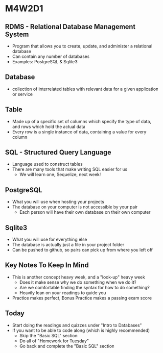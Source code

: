 # M4W2D1

## RDMS - Relational Database Management System

- Program that allows you to create, update, and administer a relational
  database
- Can contain any number of databases
- Examples: PostgreSQL & Sqlite3

## Database

- collection of interrelated tables with relevant data for a given application
  or service

## Table

- Made up of a specific set of columns which specify the type of data, and rows
  which hold the actual data
- Every row is a single instance of data, containing a value for every column

## SQL - Structured Query Language

- Language used to construct tables
- There are many tools that make writing SQL easier for us
  - We will learn one, Sequelize, next week!

## PostgreSQL

- What you will use when hosting your projects
- The database on your computer is not accessible by your pair
  - Each person will have their own database on their own computer

## Sqlite3

- What you will use for everything else
- The database is actually just a file in your project folder
- Can be pushed to github, so pairs can pick up from where you left off

## Key Notes To Keep In Mind

- This is another concept heavy week, and a "look-up" heavy week
  - Does it make sense why we do something when we do it?
  - Are we comfortable finding the syntax for how to do something?
  - Heavily lean on your readings to guide you
- Practice makes perfect, Bonus Practice makes a passing exam score

## Today

- Start doing the readings and quizzes under "Intro to Databases"
- If you want to be able to code along (which is highly recommended)
  - Skip the "Basic SQL" section
  - Do all of "Homework for Tuesday"
  - Go back and complete the "Basic SQL" section
